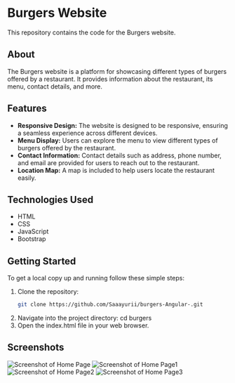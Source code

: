 # Burgers Website

This repository contains the code for the Burgers website.

## About

The Burgers website is a platform for showcasing different types of burgers offered by a restaurant. It provides information about the restaurant, its menu, contact details, and more.

## Features

- **Responsive Design:** The website is designed to be responsive, ensuring a seamless experience across different devices.
- **Menu Display:** Users can explore the menu to view different types of burgers offered by the restaurant.
- **Contact Information:** Contact details such as address, phone number, and email are provided for users to reach out to the restaurant.
- **Location Map:** A map is included to help users locate the restaurant easily.

## Technologies Used

- HTML
- CSS
- JavaScript
- Bootstrap

## Getting Started

To get a local copy up and running follow these simple steps:

1. Clone the repository:
   ```sh
   git clone https://github.com/Saaayurii/burgers-Angular-.git
2. Navigate into the project directory:
   cd burgers
3. Open the index.html file in your web browser.

## Screenshots
![Screenshot of Home Page](screenshots/Screenshot_7.png)
![Screenshot of Home Page1](screenshots/Screenshot_3.png)
![Screenshot of Home Page2](screenshots/Screenshot_1.png)
![Screenshot of Home Page3](screenshots/Screenshot_2.png)

 
